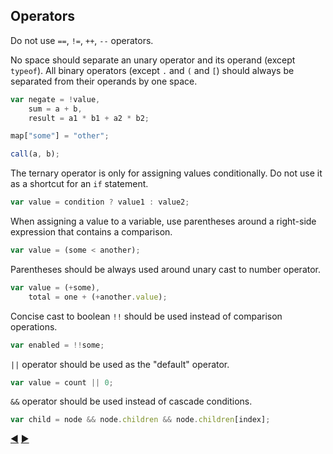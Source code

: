 ## Operators

Do not use `==`, `!=`, `++`, `--` operators.

No space should separate an unary operator and its operand (except `typeof`).
All binary operators (except `.` and `(` and `[`) should always be separated from their operands by one space.

```javascript
var negate = !value,
    sum = a + b,
    result = a1 * b1 + a2 * b2;

map["some"] = "other";

call(a, b);
```

The ternary operator is only for assigning values conditionally. Do not use it as a shortcut for an `if` statement.

```javascript
var value = condition ? value1 : value2;
```

When assigning a value to a variable, use parentheses around a right-side expression that contains a comparison.

```javascript
var value = (some < another);
```

Parentheses should be always used around unary cast to number operator.

```javascript
var value = (+some),
    total = one + (+another.value);
```

Concise cast to boolean `!!` should be used instead of comparison operations.

```javascript
var enabled = !!some;
```

`||` operator should be used as the "default" operator.

```javascript
var value = count || 0;
```

`&&` operator should be used instead of cascade conditions.

```javascript
var child = node && node.children && node.children[index];
```

[:arrow_backward:](modules.md) [:arrow_forward:](statements.md)